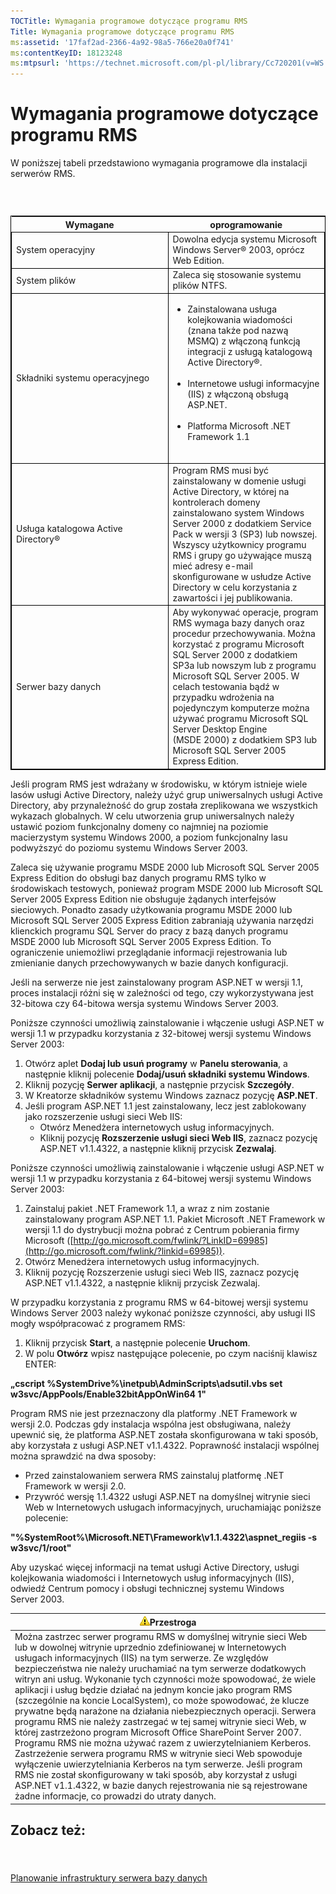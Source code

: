 ```yaml
---
TOCTitle: Wymagania programowe dotyczące programu RMS
Title: Wymagania programowe dotyczące programu RMS
ms:assetid: '17faf2ad-2366-4a92-98a5-766e20a0f741'
ms:contentKeyID: 18123248
ms:mtpsurl: 'https://technet.microsoft.com/pl-pl/library/Cc720201(v=WS.10)'
---
```


Wymagania programowe dotyczące programu RMS
===========================================

W poniższej tabeli przedstawiono wymagania programowe dla instalacji serwerów RMS.

###  

 
<table style="border:1px solid black;">
<colgroup>
<col width="50%" />
<col width="50%" />
</colgroup>
<thead>
<tr class="header">
<th>Wymagane</th>
<th>oprogramowanie</th>
</tr>
</thead>
<tbody>
<tr class="odd">
<td style="border:1px solid black;">System operacyjny</td>
<td style="border:1px solid black;">Dowolna edycja systemu Microsoft Windows Server® 2003, oprócz Web Edition.</td>
</tr>
<tr class="even">
<td style="border:1px solid black;">System plików</td>
<td style="border:1px solid black;">Zaleca się stosowanie systemu plików NTFS.</td>
</tr>
<tr class="odd">
<td style="border:1px solid black;">Składniki systemu operacyjnego</td>
<td style="border:1px solid black;"><ul>
<li>Zainstalowana usługa kolejkowania wiadomości (znana także pod nazwą MSMQ) z włączoną funkcją integracji z usługą katalogową Active Directory®.<br />
<br />
</li>
<li>Internetowe usługi informacyjne (IIS) z włączoną obsługą ASP.NET.<br />
<br />
</li>
<li>Platforma Microsoft .NET Framework 1.1<br />
<br />
</li>
</ul></td>
</tr>
<tr class="even">
<td style="border:1px solid black;">Usługa katalogowa Active Directory®</td>
<td style="border:1px solid black;">Program RMS musi być zainstalowany w domenie usługi Active Directory, w której na kontrolerach domeny zainstalowano system Windows Server 2000 z dodatkiem Service Pack w wersji 3 (SP3) lub nowszej. Wszyscy użytkownicy programu RMS i grupy go używające muszą mieć adresy e-mail skonfigurowane w usłudze Active Directory w celu korzystania z zawartości i jej publikowania.</td>
</tr>
<tr class="odd">
<td style="border:1px solid black;">Serwer bazy danych</td>
<td style="border:1px solid black;">Aby wykonywać operacje, program RMS wymaga bazy danych oraz procedur przechowywania. Można korzystać z programu Microsoft SQL Server 2000 z dodatkiem SP3a lub nowszym lub z programu Microsoft SQL Server 2005. W celach testowania bądź w przypadku wdrożenia na pojedynczym komputerze można używać programu Microsoft SQL Server Desktop Engine (MSDE 2000) z dodatkiem SP3 lub Microsoft SQL Server 2005 Express Edition.</td>
</tr>
</tbody>
</table>
  
Jeśli program RMS jest wdrażany w środowisku, w którym istnieje wiele lasów usługi Active Directory, należy użyć grup uniwersalnych usługi Active Directory, aby przynależność do grup została zreplikowana we wszystkich wykazach globalnych. W celu utworzenia grup uniwersalnych należy ustawić poziom funkcjonalny domeny co najmniej na poziomie macierzystym systemu Windows 2000, a poziom funkcjonalny lasu podwyższyć do poziomu systemu Windows Server 2003.
  
Zaleca się używanie programu MSDE 2000 lub Microsoft SQL Server 2005 Express Edition do obsługi baz danych programu RMS tylko w środowiskach testowych, ponieważ program MSDE 2000 lub Microsoft SQL Server 2005 Express Edition nie obsługuje żądanych interfejsów sieciowych. Ponadto zasady użytkowania programu MSDE 2000 lub Microsoft SQL Server 2005 Express Edition zabraniają używania narzędzi klienckich programu SQL Server do pracy z bazą danych programu MSDE 2000 lub Microsoft SQL Server 2005 Express Edition. To ograniczenie uniemożliwi przeglądanie informacji rejestrowania lub zmienianie danych przechowywanych w bazie danych konfiguracji.
  
Jeśli na serwerze nie jest zainstalowany program ASP.NET w wersji 1.1, proces instalacji różni się w zależności od tego, czy wykorzystywana jest 32-bitowa czy 64-bitowa wersja systemu Windows Server 2003.
  
Poniższe czynności umożliwią zainstalowanie i włączenie usługi ASP.NET w wersji 1.1 w przypadku korzystania z 32-bitowej wersji systemu Windows Server 2003:
  
1.  Otwórz aplet **Dodaj lub usuń programy** w **Panelu sterowania**, a następnie kliknij polecenie **Dodaj/usuń składniki systemu Windows**.  
2.  Kliknij pozycję **Serwer aplikacji**, a następnie przycisk **Szczegóły**.  
3.  W Kreatorze składników systemu Windows zaznacz pozycję **ASP.NET**.  
4.  Jeśli program ASP.NET 1.1 jest zainstalowany, lecz jest zablokowany jako rozszerzenie usługi sieci Web IIS:  
    -   Otwórz Menedżera internetowych usług informacyjnych.  
    -   Kliknij pozycję **Rozszerzenie usługi sieci Web IIS**, zaznacz pozycję ASP.NET v1.1.4322, a następnie kliknij przycisk **Zezwalaj**.
  
Poniższe czynności umożliwią zainstalowanie i włączenie usługi ASP.NET w wersji 1.1 w przypadku korzystania z 64-bitowej wersji systemu Windows Server 2003:
  
1.  Zainstaluj pakiet .NET Framework 1.1, a wraz z nim zostanie zainstalowany program ASP.NET 1.1. Pakiet Microsoft .NET Framework w wersji 1.1 do dystrybucji można pobrać z Centrum pobierania firmy Microsoft ([http://go.microsoft.com/fwlink/?LinkID=69985](http://go.microsoft.com/fwlink/?linkid=69985)).  
2.  Otwórz Menedżera internetowych usług informacyjnych.  
3.  Kliknij pozycję Rozszerzenie usługi sieci Web IIS, zaznacz pozycję ASP.NET v1.1.4322, a następnie kliknij przycisk Zezwalaj.
  
W przypadku korzystania z programu RMS w 64-bitowej wersji systemu Windows Server 2003 należy wykonać poniższe czynności, aby usługi IIS mogły współpracować z programem RMS:
  
1.  Kliknij przycisk **Start**, a następnie polecenie **Uruchom**.  
2.  W polu **Otwórz** wpisz następujące polecenie, po czym naciśnij klawisz ENTER:
  
**„cscript %SystemDrive%\\inetpub\\AdminScripts\\adsutil.vbs set w3svc/AppPools/Enable32bitAppOnWin64 1"**
  
Program RMS nie jest przeznaczony dla platformy .NET Framework w wersji 2.0. Podczas gdy instalacja wspólna jest obsługiwana, należy upewnić się, że platforma ASP.NET została skonfigurowana w taki sposób, aby korzystała z usługi ASP.NET v1.1.4322. Poprawność instalacji wspólnej można sprawdzić na dwa sposoby:
  
-   Przed zainstalowaniem serwera RMS zainstaluj platformę .NET Framework w wersji 2.0.  
-   Przywróć wersję 1.1.4322 usługi ASP.NET na domyślnej witrynie sieci Web w Internetowych usługach informacyjnych, uruchamiając poniższe polecenie:
  
**"%SystemRoot%\\Microsoft.NET\\Framework\\v1.1.4322\\aspnet\_regiis -s w3svc/1/root"**
  
Aby uzyskać więcej informacji na temat usługi Active Directory, usługi kolejkowania wiadomości i Internetowych usług informacyjnych (IIS), odwiedź Centrum pomocy i obsługi technicznej systemu Windows Server 2003.
  
| ![](images/Cc720201.Caution(WS.10).gif)Przestroga                                                                                                                                                                                                                                                                                                                                                                                                                                                                                                                                                                                                                                                                                                                                                                                                                                                                                                                                                                                                         |  
|----------------------------------------------------------------------------------------------------------------------------------------------------------------------------------------------------------------------------------------------------------------------------------------------------------------------------------------------------------------------------------------------------------------------------------------------------------------------------------------------------------------------------------------------------------------------------------------------------------------------------------------------------------------------------------------------------------------------------------------------------------------------------------------------------------------------------------------------------------------------------------------------------------------------------------------------------------------------------------------------------------------------------------------------------------------------------------------|  
| Można zastrzec serwer programu RMS w domyślnej witrynie sieci Web lub w dowolnej witrynie uprzednio zdefiniowanej w Internetowych usługach informacyjnych (IIS) na tym serwerze. Ze względów bezpieczeństwa nie należy uruchamiać na tym serwerze dodatkowych witryn ani usług. Wykonanie tych czynności może spowodować, że wiele aplikacji i usług będzie działać na jednym koncie jako program RMS (szczególnie na koncie LocalSystem), co może spowodować, że klucze prywatne będą narażone na działania niebezpiecznych operacji. Serwera programu RMS nie należy zastrzegać w tej samej witrynie sieci Web, w której zastrzeżono program Microsoft Office SharePoint Server 2007. Programu RMS nie można używać razem z uwierzytelnianiem Kerberos. Zastrzeżenie serwera programu RMS w witrynie sieci Web spowoduje wyłączenie uwierzytelniania Kerberos na tym serwerze. Jeśli program RMS nie został skonfigurowany w taki sposób, aby korzystał z usługi ASP.NET v1.1.4322, w bazie danych rejestrowania nie są rejestrowane żadne informacje, co prowadzi do utraty danych. |
  
Zobacz też:  
-----------
  
####  
  
[Planowanie infrastruktury serwera bazy danych](https://technet.microsoft.com/b12354bd-3143-4d1f-b5aa-450c4550653c)

